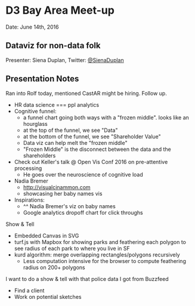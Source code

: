 # D3 Bay Area Meet-up

Date: June 14th, 2016

## Dataviz for non-data folk

Presenter: Siena Duplan, Twitter: [@SienaDuplan](https://twitter.com/SienaDuplan)

## Presentation Notes

Ran into Rolf today, mentioned CastAR might be hiring. Follow up.

- HR data science === ppl analytics 
- Cognitive funnel: 
	- a funnel chart going both ways with a "frozen middle". looks like an hourglass
	- at the top of the funnel, we see "Data"
	- at the bottom of the funnel, we see "Shareholder Value"
	- Data viz can help melt the "frozen middle"
	- "Frozen Middle" is the disconnect between the data and the shareholders
- Check out Keller's talk @ Open Vis Conf 2016 on pre-attentive processing
  - He goes over the neuroscience of cognitive load
- Nadia Bremer
	- http://visualcinammon.com
	- showcasing her baby names vis
- Inspirations:
	- ^^ Nadia Bremer's viz on baby names
	- Google analytics dropoff chart for click throughs

Show & Tell

- Embedded Canvas in SVG
- turf.js with Mapbox for showing parks and feathering each polygon to see radius of each park to where you live in SF
- kurd algorithm: merge overlapping rectangles/polygons recursively
  - Less computation intensive for the browser to compute feathering radius on 200+ polygons 

I want to do a show & tell with that police data I got from Buzzfeed
- Find a client
- Work on potential sketches
